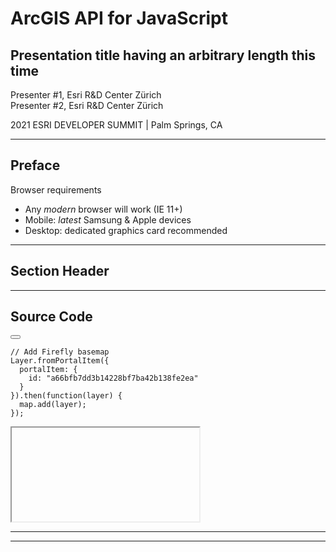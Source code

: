 <!-- .slide: data-background="images/bg-1.png" data-title="add-scene-layer" class="title" -->

# ArcGIS API for JavaScript

## Presentation title having an arbitrary length this time

Presenter #1, Esri R&D Center Zürich \
Presenter #2, Esri R&D Center Zürich

2021 ESRI DEVELOPER SUMMIT​ | Palm Springs, CA

---

<!-- .slide: data-background="images/bg-2.png" -->

## Preface

Browser requirements

- Any _modern_ browser will work (IE 11+)
- Mobile: _latest_ Samsung & Apple devices
- Desktop: dedicated graphics card recommended

---

<!-- use bg3 for title slides -->
<!-- .slide: data-background="images/bg-3.png" -->

## Section Header

---

<!-- use bg2 for "normal" slides -->
<!-- .slide: data-background="images/bg-2.png" data-title="slide-where-we-add-firefly-basemap" -->

## Source Code

<!-- markdownlint-disable html -->
<div class="two-columns">
  <div class="left-column">

<div class="code-snippet">
<button class="play" id="addFireflyBasemap"></button>
<pre><code class="lang-ts">// Add Firefly basemap
Layer.fromPortalItem({
  portalItem: {
    id: "a66bfb7dd3b14228bf7ba42b138fe2ea"
  }
}).then(function(layer) {
  map.add(layer);
});</code></pre>
</div>

  </div>
  <div class="right-column">
    <iframe data-src="./samples/template/firefly-basemap/" ></iframe>
  </div>
</div>
<!-- markdownlint-restore -->

---

<!-- .slide: data-background="images/bg-survey.png" -->

---

<!-- .slide: data-background="images/bg-exit.png" -->
